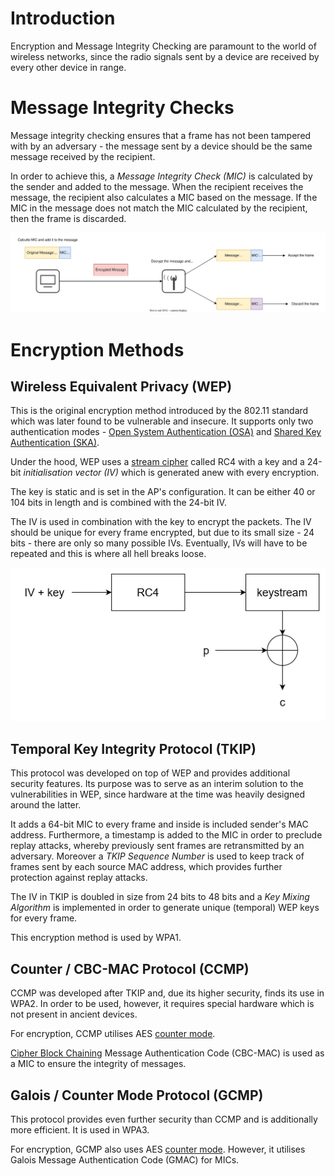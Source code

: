 # Introduction

Encryption and Message Integrity Checking are paramount to the world of wireless networks, since the radio signals sent by a device are received by every other device in range.

# Message Integrity Checks

Message integrity checking ensures that a frame has not been tampered with by an adversary - the message sent by a device should be the same message received by the recipient. 

In order to achieve this, a *Message Integrity Check (MIC)* is calculated by the sender and added to the message. When the recipient receives the message, the recipient also calculates a MIC based on the message. If the MIC in the message does not match the MIC calculated by the recipient, then the frame is discarded.

![](Resources/Images/WiFi_Integrity_MIC.svg)

# Encryption Methods

## Wireless Equivalent Privacy (WEP)

This is the original encryption method introduced by the 802.11 standard which was later found to be vulnerable and insecure. It supports only two authentication modes - [Open System Authentication (OSA)](Authentication%20and%20Association.md#open-authentication) and [Shared Key Authentication (SKA)](Authentication%20and%20Association.md#shared-key-authentication).

Under the hood, WEP uses a [stream cipher](../../../Cryptography/Private-Key%20Cryptography/Stream%20Ciphers/index.md) called RC4 with a key and a 24-bit *initialisation vector (IV)* which is generated anew with every encryption. 

The key is static and is set in the AP's configuration. It can be either 40 or 104 bits in length and is combined with the 24-bit IV.

The IV is used in combination with the key to encrypt the packets. The IV should be unique for every frame encrypted, but due to its small size - 24 bits - there are only so many possible IVs. Eventually, IVs will have to be repeated and this is where all hell breaks loose. 

![](Resources/Images/WEP_RC4.png)

## Temporal Key Integrity Protocol (TKIP)

This protocol was developed on top of WEP and provides additional security features. Its purpose was to serve as an interim solution to the vulnerabilities in WEP, since hardware at the time was heavily designed around the latter.

It adds a 64-bit MIC to every frame and inside is included sender's MAC address. Furthermore, a timestamp is added to the MIC in order to preclude replay attacks, whereby previously sent frames are retransmitted by an adversary. Moreover a *TKIP Sequence Number* is used to keep track of frames sent by each source MAC address, which provides further protection against replay attacks.

The IV in TKIP is doubled in size from 24 bits to 48 bits and a *Key Mixing Algorithm* is implemented in order to generate unique (temporal) WEP keys for every frame.

This encryption method is used by WPA1.

## Counter / CBC-MAC Protocol (CCMP)

CCMP was developed after TKIP and, due its higher security, finds its use in WPA2. In order to be used, however, it requires special hardware which is not present in ancient devices.

For encryption, CCMP utilises AES [counter mode](TODO).

[Cipher Block Chaining](TODO) Message Authentication Code (CBC-MAC) is used as a MIC to ensure the integrity of messages.

## Galois / Counter Mode Protocol (GCMP)

This protocol provides even further security than CCMP and is additionally more efficient. It is used in WPA3.

For encryption, GCMP also uses AES [counter mode](TODO). However, it utilises Galois Message Authentication Code (GMAC) for MICs.